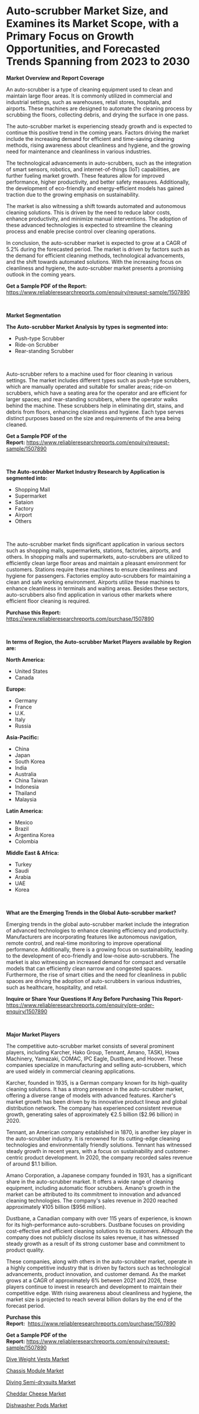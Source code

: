 <p><h1>Auto-scrubber Market Size, and Examines its Market Scope, with a Primary Focus on Growth Opportunities, and Forecasted Trends Spanning from 2023 to 2030</h1></p><p><strong>Market Overview and Report Coverage</strong></p>
<p><p>An auto-scrubber is a type of cleaning equipment used to clean and maintain large floor areas. It is commonly utilized in commercial and industrial settings, such as warehouses, retail stores, hospitals, and airports. These machines are designed to automate the cleaning process by scrubbing the floors, collecting debris, and drying the surface in one pass.</p><p>The auto-scrubber market is experiencing steady growth and is expected to continue this positive trend in the coming years. Factors driving the market include the increasing demand for efficient and time-saving cleaning methods, rising awareness about cleanliness and hygiene, and the growing need for maintenance and cleanliness in various industries.</p><p>The technological advancements in auto-scrubbers, such as the integration of smart sensors, robotics, and internet-of-things (IoT) capabilities, are further fueling market growth. These features allow for improved performance, higher productivity, and better safety measures. Additionally, the development of eco-friendly and energy-efficient models has gained traction due to the growing emphasis on sustainability.</p><p>The market is also witnessing a shift towards automated and autonomous cleaning solutions. This is driven by the need to reduce labor costs, enhance productivity, and minimize manual interventions. The adoption of these advanced technologies is expected to streamline the cleaning process and enable precise control over cleaning operations.</p><p>In conclusion, the auto-scrubber market is expected to grow at a CAGR of 5.2% during the forecasted period. The market is driven by factors such as the demand for efficient cleaning methods, technological advancements, and the shift towards automated solutions. With the increasing focus on cleanliness and hygiene, the auto-scrubber market presents a promising outlook in the coming years.</p></p>
<p><strong>Get a Sample PDF of the Report:</strong> <a href="https://www.reliableresearchreports.com/enquiry/request-sample/1507890">https://www.reliableresearchreports.com/enquiry/request-sample/1507890</a></p>
<p>&nbsp;</p>
<p><strong>Market Segmentation</strong></p>
<p><strong>The Auto-scrubber Market Analysis by types is segmented into:</strong></p>
<p><ul><li>Push-type Scrubber</li><li>Ride-on Scrubber</li><li>Rear-standing Scrubber</li></ul></p>
<p>&nbsp;</p>
<p><p>Auto-scrubber refers to a machine used for floor cleaning in various settings. The market includes different types such as push-type scrubbers, which are manually operated and suitable for smaller areas; ride-on scrubbers, which have a seating area for the operator and are efficient for larger spaces; and rear-standing scrubbers, where the operator walks behind the machine. These scrubbers help in eliminating dirt, stains, and debris from floors, enhancing cleanliness and hygiene. Each type serves distinct purposes based on the size and requirements of the area being cleaned.</p></p>
<p><strong>Get a Sample PDF of the Report:</strong>&nbsp;<a href="https://www.reliableresearchreports.com/enquiry/request-sample/1507890">https://www.reliableresearchreports.com/enquiry/request-sample/1507890</a></p>
<p>&nbsp;</p>
<p><strong>The Auto-scrubber Market Industry Research by Application is segmented into:</strong></p>
<p><ul><li>Shopping Mall</li><li>Supermarket</li><li>Sataion</li><li>Factory</li><li>Airport</li><li>Others</li></ul></p>
<p>&nbsp;</p>
<p><p>The auto-scrubber market finds significant application in various sectors such as shopping malls, supermarkets, stations, factories, airports, and others. In shopping malls and supermarkets, auto-scrubbers are utilized to efficiently clean large floor areas and maintain a pleasant environment for customers. Stations require these machines to ensure cleanliness and hygiene for passengers. Factories employ auto-scrubbers for maintaining a clean and safe working environment. Airports utilize these machines to enhance cleanliness in terminals and waiting areas. Besides these sectors, auto-scrubbers also find application in various other markets where efficient floor cleaning is required.</p></p>
<p><strong>Purchase this Report:</strong>&nbsp; <a href="https://www.reliableresearchreports.com/purchase/1507890">https://www.reliableresearchreports.com/purchase/1507890</a></p>
<p>&nbsp;</p>
<p><strong>In terms of Region, the Auto-scrubber Market Players available by Region are:</strong></p>
<p>
    <p> <strong> North America: </strong>
        <ul>
            <li>United States</li>
            <li>Canada</li>
        </ul>
        </p> 
    <p> <strong> Europe: </strong>
        <ul>
            <li>Germany</li>
            <li>France</li>
            <li>U.K.</li>
            <li>Italy</li>
            <li>Russia</li>
        </ul>
        </p> 
    <p> <strong> Asia-Pacific: </strong>
        <ul>
            <li>China</li>
            <li>Japan</li>
            <li>South Korea</li>
            <li>India</li>
            <li>Australia</li>
            <li>China Taiwan</li>
            <li>Indonesia</li>
            <li>Thailand</li>
            <li>Malaysia</li>
        </ul>
        </p> 
    <p> <strong> Latin America: </strong>
        <ul>
            <li>Mexico</li>
            <li>Brazil</li>
            <li>Argentina Korea</li>
            <li>Colombia</li>
        </ul>
        </p> 
    <p> <strong> Middle East & Africa: </strong>
        <ul>
            <li>Turkey</li>
            <li>Saudi</li>
            <li>Arabia</li>
            <li>UAE</li>
            <li>Korea</li>
        </ul>
    </p>
    </p>
<p>&nbsp;</p>
<p><strong>What are the Emerging Trends in the Global Auto-scrubber market?</strong></p>
<p><p>Emerging trends in the global auto-scrubber market include the integration of advanced technologies to enhance cleaning efficiency and productivity. Manufacturers are incorporating features like autonomous navigation, remote control, and real-time monitoring to improve operational performance. Additionally, there is a growing focus on sustainability, leading to the development of eco-friendly and low-noise auto-scrubbers. The market is also witnessing an increased demand for compact and versatile models that can efficiently clean narrow and congested spaces. Furthermore, the rise of smart cities and the need for cleanliness in public spaces are driving the adoption of auto-scrubbers in various industries, such as healthcare, hospitality, and retail.</p></p>
<p><strong>Inquire or Share Your Questions If Any Before Purchasing This Report</strong>- <a href="https://www.reliableresearchreports.com/enquiry/pre-order-enquiry/1507890">https://www.reliableresearchreports.com/enquiry/pre-order-enquiry/1507890</a></p>
<p>&nbsp;</p>
<p><strong>Major Market Players</strong></p>
<p><p>The competitive auto-scrubber market consists of several prominent players, including Karcher, Hako Group, Tennant, Amano, TASKI, Howa Machinery, Yamazaki, COMAC, IPC Eagle, Dustbane, and Hoover. These companies specialize in manufacturing and selling auto-scrubbers, which are used widely in commercial cleaning applications.</p><p>Karcher, founded in 1935, is a German company known for its high-quality cleaning solutions. It has a strong presence in the auto-scrubber market, offering a diverse range of models with advanced features. Karcher's market growth has been driven by its innovative product lineup and global distribution network. The company has experienced consistent revenue growth, generating sales of approximately €2.5 billion ($2.96 billion) in 2020.</p><p>Tennant, an American company established in 1870, is another key player in the auto-scrubber industry. It is renowned for its cutting-edge cleaning technologies and environmentally friendly solutions. Tennant has witnessed steady growth in recent years, with a focus on sustainability and customer-centric product development. In 2020, the company recorded sales revenue of around $1.1 billion.</p><p>Amano Corporation, a Japanese company founded in 1931, has a significant share in the auto-scrubber market. It offers a wide range of cleaning equipment, including automatic floor scrubbers. Amano's growth in the market can be attributed to its commitment to innovation and advanced cleaning technologies. The company's sales revenue in 2020 reached approximately ¥105 billion ($956 million).</p><p>Dustbane, a Canadian company with over 115 years of experience, is known for its high-performance auto-scrubbers. Dustbane focuses on providing cost-effective and efficient cleaning solutions to its customers. Although the company does not publicly disclose its sales revenue, it has witnessed steady growth as a result of its strong customer base and commitment to product quality.</p><p>These companies, along with others in the auto-scrubber market, operate in a highly competitive industry that is driven by factors such as technological advancements, product innovation, and customer demand. As the market grows at a CAGR of approximately 6% between 2021 and 2026, these players continue to invest in research and development to maintain their competitive edge. With rising awareness about cleanliness and hygiene, the market size is projected to reach several billion dollars by the end of the forecast period.</p></p>
<p><strong>Purchase this Report:</strong>&nbsp;&nbsp;<a href="https://www.reliableresearchreports.com/purchase/1507890">https://www.reliableresearchreports.com/purchase/1507890</a></p>
<p></p>
<p><strong>Get a Sample PDF of the Report:</strong>&nbsp;<a href="https://www.reliableresearchreports.com/enquiry/request-sample/1507890">https://www.reliableresearchreports.com/enquiry/request-sample/1507890</a></p>
<p><p><a href="https://www.linkedin.com/pulse/dive-weight-vests-market-size-forecast-2023-2030-marketeer-reports-1f/">Dive Weight Vests Market</a></p><p><a href="https://medium.com/@reportprime03/chassis-module-market-size-growth-forecast-2023-2030-7a08bd0b23a5">Chassis Module Market</a></p><p><a href="https://www.linkedin.com/pulse/diving-semi-drysuits-market-size-forecast-2023-2030/">Diving Semi-drysuits Market</a></p><p><a href="https://medium.com/@akshatreportprime/cheddar-cheese-market-size-growth-forecast-2023-2030-a0f5b0901511">Cheddar Cheese Market</a></p><p><a href="https://www.linkedin.com/pulse/dishwasher-pods-market-size-forecast-2023-2030-market-iq-hub/">Dishwasher Pods Market</a></p></p>